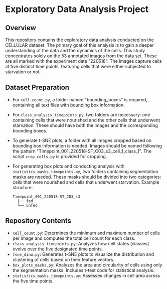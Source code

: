 # Exploratory Data Analysis Project

## Overview

This repository contains the exploratory data analysis conducted on the CELLULAR dataset. The primary goal of this analysis is to gain a deeper understanding of the data and the dynamics of the cells. This study concentrates solely on the 53 annotated images from the data set. These are all marked with the experiment date "220518". The images capture cells at five distinct time points, featuring cells that were either subjected to starvation or not.

## Dataset Preparation

- For `cell_count.py`, a folder named "bounding_boxes" is required, containing all text files with bounding box information.

- For `class_analysis_timepoints.py`, two folders are necessary: one containing cells that were nourished and the other cells that underwent starvation. These should have both the images and the corresponding bounding boxes. 

- To generate t-SNE plots, a folder with all images cropped based on bounding box information is needed. Images should be named following the pattern "Timepoint_001_220518-ST_C03_s3_cell_1_class_1". The script `crop_cells.py` is provided for cropping.

- For generating box plots and conducting analysis with `statistics_masks_timepoints.py`, two folders containing segmentation masks are needed. These masks should be divided into two categories: cells that were nourished and cells that underwent starvation. Example structure:
    ```
    Timepoint_001_220518-ST_C03_s3
      ├── fed
      └── unfed
    ```

## Repository Contents

- `cell_count.py`: Determines the minimum and maximum number of cells per image and computes the total cell count for each class.
- `class_analysis_timepoints.py`: Analyzes how cell states (classes) evolve over the five designated time points.
- `tsne_dino.py`: Generates t-SNE plots to visualize the distribution and clustering of cells based on their feature vectors.
- `box_plots_masks.py`: Analyzes the area and circularity of cells using only the segmentation masks. Includes t-test code for statistical analysis.
- `statistics_masks_timepoints.py`: Assesses changes in cell area across the five time points.




